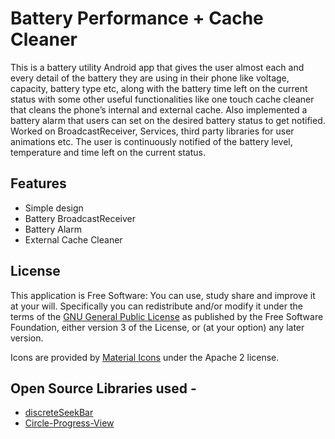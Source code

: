 # Battery Performance + Cache Cleaner

This  is a  battery  utility Android  app that gives the  user  almost  each  and  every  detail of  the battery they are  using  in  their  phone  like  voltage, capacity, battery  type  etc, along with the  battery time  left  on the  current  status  with  some  other  useful functionalities  like one touch cache cleaner that cleans the phone’s internal and external cache.
Also implemented a battery alarm that users can set on the desired battery status to get notified.
Worked on BroadcastReceiver, Services, third party libraries for user animations etc.
The user is continuously notified of the battery level, temperature and time left on the current status.

## Features
* Simple design
* Battery BroadcastReceiver
* Battery Alarm
* External Cache Cleaner

## License
This application is Free Software: You can use, study share and improve it at your
will. Specifically you can redistribute and/or modify it under the terms of the
[GNU General Public License](https://www.gnu.org/licenses/gpl.html) as
published by the Free Software Foundation, either version 3 of the License, or
(at your option) any later version.

Icons are provided by [Material Icons](https://material.io/icons/) under the Apache 2 license.

## Open Source Libraries used -
* [discreteSeekBar](https://github.com/AnderWeb/discreteSeekBar)
* [Circle-Progress-View](https://github.com/jakob-grabner/Circle-Progress-View)

